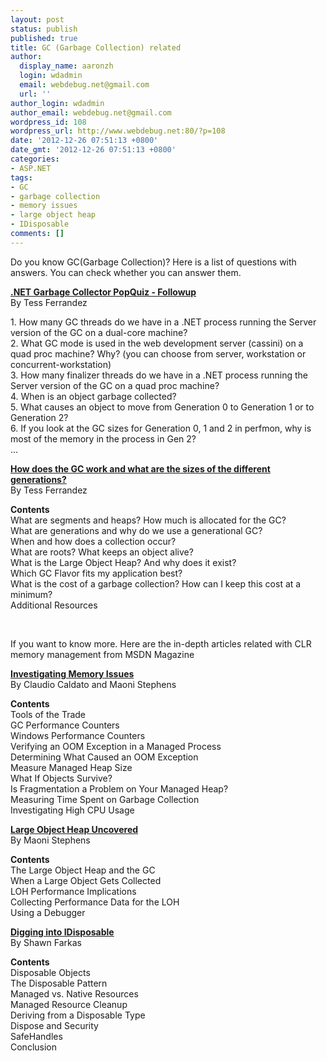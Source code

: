 ```yaml
---
layout: post
status: publish
published: true
title: GC (Garbage Collection) related
author:
  display_name: aaronzh
  login: wdadmin
  email: webdebug.net@gmail.com
  url: ''
author_login: wdadmin
author_email: webdebug.net@gmail.com
wordpress_id: 108
wordpress_url: http://www.webdebug.net:80/?p=108
date: '2012-12-26 07:51:13 +0800'
date_gmt: '2012-12-26 07:51:13 +0800'
categories:
- ASP.NET
tags:
- GC
- garbage collection
- memory issues
- large object heap
- IDisposable
comments: []
---
```

<p>Do you know GC(Garbage Collection)? Here is a list of questions with answers. You can check whether you can answer them.</p>
<p><a href="http://blogs.msdn.com/b/tess/archive/2007/04/10/net-garbage-collector-popquiz-followup.aspx" target="_blank"><strong>.NET Garbage Collector PopQuiz - Followup</strong></a><br />
By Tess Ferrandez</p>
<p>1. How many GC threads do we have in a .NET process running the Server version of the GC on a dual-core machine?<br />
2. What GC mode is used in the web development server (cassini) on a quad proc machine? Why? (you can choose from server, workstation or concurrent-workstation)<br />
3. How many finalizer threads do we have in a .NET process running the Server version of the GC on a quad proc machine?<br />
4. When is an object garbage collected?<br />
5. What causes an object to move from Generation 0 to Generation 1 or to Generation 2?<br />
6. If you look at the GC sizes for Generation 0, 1 and 2 in perfmon, why is most of the memory in the process in Gen 2?<br />
...</p>
<!--more-->
<p><a href="http://blogs.msdn.com/b/tess/archive/2008/04/17/how-does-the-gc-work-and-what-are-the-sizes-of-the-different-generations.aspx" target="_blank"><strong>How does the GC work and what are the sizes of the different generations?</strong></a><br />
By Tess Ferrandez</p>
<p><strong>Contents</strong><br />
What are segments and heaps? How much is allocated for the GC?<br />
What are generations and why do we use a generational GC?<br />
When and how does a collection occur?<br />
What are roots? What keeps an object alive?<br />
What is the Large Object Heap? And why does it exist?<br />
Which GC Flavor fits my application best?<br />
What is the cost of a garbage collection? How can I keep this cost at a minimum?<br />
Additional Resources</p>
<p>&nbsp;</p>
<p>If you want to know more. Here are the in-depth articles related with CLR memory management from MSDN Magazine</p>
<p><a href="http://msdn.microsoft.com/en-us/magazine/cc163528.aspx" target="_blank"><strong>Investigating Memory Issues</strong></a><br />
By Claudio Caldato and Maoni Stephens</p>
<p><strong>Contents</strong><br />
Tools of the Trade<br />
GC Performance Counters<br />
Windows Performance Counters<br />
Verifying an OOM Exception in a Managed Process<br />
Determining What Caused an OOM Exception<br />
Measure Managed Heap Size<br />
What If Objects Survive?<br />
Is Fragmentation a Problem on Your Managed Heap?<br />
Measuring Time Spent on Garbage Collection<br />
Investigating High CPU Usage</p>
<p><strong><a href="http://msdn.microsoft.com/en-us/magazine/cc534993.aspx" target="_blank">Large Object Heap Uncovered</a></strong><br />
By Maoni Stephens</p>
<p><strong>Contents</strong><br />
The Large Object Heap and the GC<br />
When a Large Object Gets Collected<br />
LOH Performance Implications<br />
Collecting Performance Data for the LOH<br />
Using a Debugger</p>
<p><strong><a href="http://msdn.microsoft.com/en-us/magazine/cc163392.aspx" target="_blank">Digging into IDisposable</a></strong><br />
By Shawn Farkas</p>
<p><strong>Contents</strong><br />
Disposable Objects<br />
The Disposable Pattern<br />
Managed vs. Native Resources<br />
Managed Resource Cleanup<br />
Deriving from a Disposable Type<br />
Dispose and Security<br />
SafeHandles<br />
Conclusion</p>

